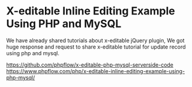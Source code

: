 # X-editable Inline Editing Example Using PHP and MySQL

We have already shared tutorials about x-editable jQuery plugin, We got huge response and request to share x-editable tutorial for update record using php and mysql.

https://github.com/phpflow/x-editable-php-mysql-serverside-code
https://www.phpflow.com/php/x-editable-inline-editing-example-using-php-mysql/

